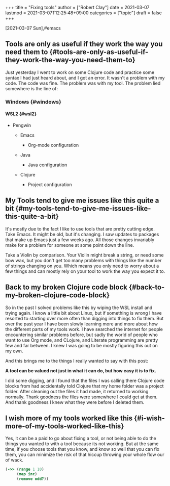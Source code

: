 +++
title = "Fixing tools"
author = ["Robert Clay"]
date = 2021-03-07
lastmod = 2021-03-07T12:25:48+09:00
categories = ["topic"]
draft = false
+++

<span class="timestamp-wrapper"><span class="timestamp">[2021-03-07 Sun]</span></span>,#emacs


## Tools are only as useful if they work the way you need them to {#tools-are-only-as-useful-if-they-work-the-way-you-need-them-to}

Just yesterday I went to work on some Clojure code and practice some syntax I
had just heard about, and I got an error. It wasn't a problem with my code. The
code was fine. The problem was with my tool. The problem lied somewhere is the
line of:


### Windows {#windows}


#### WSL2 {#wsl2}

<!--list-separator-->

-  Pengwin

    <!--list-separator-->

    -  Emacs

        <!--list-separator-->

        -  Org-mode configuration

    <!--list-separator-->

    -  Java

        <!--list-separator-->

        -  Java configuration

    <!--list-separator-->

    -  Clojure

        <!--list-separator-->

        -  Project configuration


## My Tools tend to give me issues like this quite a bit {#my-tools-tend-to-give-me-issues-like-this-quite-a-bit}

It's mostly due to the fact I like to use tools that are pretty cutting edge.
Take Emacs. It might be old, but it's changing. I saw updates to packages that
make up Emacs just a few weeks ago. All those changes invariably make for a
problem for someone at some point down the line.

Take a Violin by comparison. Your Violin might break a string, or need some bow
wax, but you don't get too many problems with things like the number of strings
changing on you. Which means you only need to worry about a few things and can
mostly rely on your tool to work the way you expect it to.


## Back to my broken Clojure code block {#back-to-my-broken-clojure-code-block}

So in the past I solved problems like this by wiping the WSL install and trying
again. I know a little bit about Linux, but if something is wrong I have
resorted to starting over more often than digging into things to fix them. But
over the past year I have been slowly learning more and more about how the
different parts of my tools work. I have searched the internet for people
encountering similar problems before, but sadly the world of people who want to
use Org mode, and CLojure, and Literate programming are pretty few and far
between. I knew I was going to be mostly figuring this out on my own.

And this brings me to the things I really wanted to say with this post:

****A tool can be valued not just in what it can do, but how easy it is to fix.****

I did some digging, and I found that the files I was calling there Clojure code
blocks from had accidentally told Clojure that my home folder was a project
folder. After cleaning out the files it had made, it returned to working
normally. Thank goodness the files were somewhere I could get at them. And thank
goodness I knew what they were before I deleted them.


## I wish more of my tools worked like this {#i-wish-more-of-my-tools-worked-like-this}

Yes, it can be a paid to go about fixing a tool, or not being able to do the
things you wanted to with a tool because its not working. But at the same time,
if you choose tools that you know, and know so well that you can fix them, you
can minimize the risk of that hiccup throwing your whole flow our of wack.

<a id="code-snippet--Thread last"></a>
```clojure
(->> (range 1 10)
     (map inc)
     (remove odd?))
```
